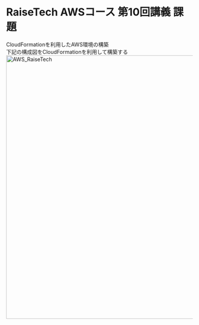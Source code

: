 # RaiseTech AWSコース 第10回講義 課題

CloudFormationを利用したAWS環境の構築  
下記の構成図をCloudFormationを利用して構築する  
<img width="712" alt="AWS_RaiseTech" src="https://user-images.githubusercontent.com/50142017/161788383-5e7464ce-871e-486e-b606-dde53b75ba08.png">  
